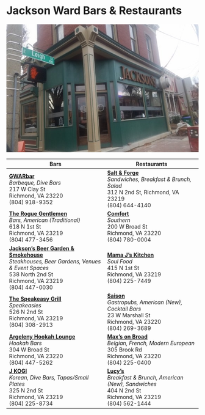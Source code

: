 # Jackson Ward Bars & Restaurants #

![Jackson Ward Bars & Restaurants](images/jackson-s-beer-garden.png)

Bars             | Restaurants
---------------- | ----------------
__[GWARbar](https://www.yelp.com/biz/gwarbar-richmond-3)__ <br/>_Barbeque, Dive Bars_<br/>217 W Clay St<br/>Richmond, VA 23220<br/>(804) 918-9352<br/> | __[Salt & Forge](https://www.yelp.com/biz/salt-and-forge-richmond)__<br/>_Sandwiches, Breakfast & Brunch, Salad_<br/>312 N 2nd St, Richmond, VA 23219<br/>(804) 644-4140<br/>
__[The Rogue Gentlemen](https://www.yelp.com/biz/the-rogue-gentlemen-richmond)__<br/>_Bars, American (Traditional)_<br/>618 N 1st St<br/>Richmond, VA 23219<br/>(804) 477-3456<br/> | __[Comfort](https://www.yelp.com/biz/comfort-richmond)__<br/>_Southern_<br/>200 W Broad St<br/>Richmond, VA 23220<br/>(804) 780-0004<br/>
__[Jackson’s Beer Garden & Smokehouse](https://www.yelp.com/biz/jacksons-beer-garden-and-smokehouse-richmond)__<br/>_Steakhouses, Beer Gardens, Venues & Event Spaces_<br/>538 North 2nd St<br/>Richmond, VA 23219<br/>(804) 447-0030<br/> | __[Mama J’s Kitchen](https://www.yelp.com/biz/mama-js-kitchen-richmond)__<br/>_Soul Food_<br/>415 N 1st St<br/>Richmond, VA 23219<br/>(804) 225-7449<br/>
__[The Speakeasy Grill](https://www.yelp.com/biz/the-speakeasy-grill-richmond-2)__<br/>_Speakeasies_<br/>526 N 2nd St<br/>Richmond, VA 23219<br/>(804) 308-2913<br/> | __[Saison](https://www.yelp.com/biz/saison-richmond)__<br/>_Gastropubs, American (New), Cocktail Bars_<br/>23 W Marshall St<br/>Richmond, VA 23220<br/>(804) 269-3689<br/>
__[Argeleny Hookah Lounge](https://www.yelp.com/biz/argeleny-hookah-lounge-richmond-2)__<br/>_Hookah Bars_<br/>304 W Broad St<br/>Richmond, VA 23220<br/>(804) 447-5262<br/> | __[Max’s on Broad](https://www.yelp.com/biz/maxs-on-broad-richmond)__<br/>_Belgian, French, Modern European_<br/>305 Brook Rd<br/>Richmond, VA 23220<br/>(804) 225-0400<br/>
__[J KOGI](https://www.yelp.com/biz/j-kogi-richmond)__<br/>_Korean, Dive Bars, Tapas/Small Plates_<br/>325 N 2nd St<br/>Richmond, VA 23219<br/>(804) 225-8734<br/> | __[Lucy’s](https://www.yelp.com/biz/lucys-richmond)__<br/>_Breakfast & Brunch, American (New), Sandwiches_<br/>404 N 2nd St<br/>Richmond, VA 23219<br/>(804) 562-1444<br/>
